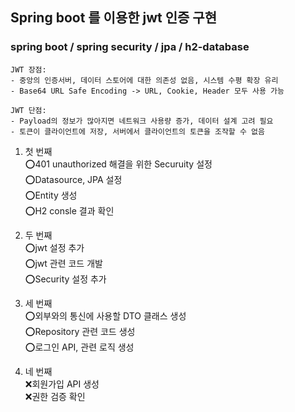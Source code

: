 ## Spring boot 를 이용한 jwt 인증 구현
### spring boot / spring security / jpa / h2-database 

```
JWT 장점: 
- 중앙의 인증서버, 데이터 스토어에 대한 의존성 없음, 시스템 수평 확장 유리
- Base64 URL Safe Encoding -> URL, Cookie, Header 모두 사용 가능

JWT 단점:
- Payload의 정보가 많아지면 네트워크 사용량 증가, 데이터 설계 고려 필요
- 토큰이 클라이언트에 저장, 서버에서 클라이언트의 토큰을 조작할 수 없음
```

1. 첫 번째  
:o:401 unauthorized 해결을 위한 Securuity 설정  
:o:Datasource, JPA 설정  
:o:Entity 생성  
:o:H2 consle 결과 확인 
  
2. 두 번째  
:o:jwt 설정 추가  
:o:jwt 관련 코드 개발  
:o:Security 설정 추가  

3. 세 번째  
:o:외부와의 통신에 사용할 DTO 클래스 생성  
:o:Repository 관련 코드 생성  
:o:로그인 API, 관련 로직 생성  

4. 네 번째  
:x:회원가입 API 생성  
:x:권한 검증 확인  